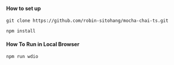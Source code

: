 #### How to set up
```
git clone https://github.com/robin-sitohang/mocha-chai-ts.git

npm install
```

#### How To Run in Local Browser
```
npm run wdio

```


